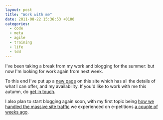 ```yaml
---
layout: post
title: "Work with me"
date: 2011-08-22 15:36:53 +0100
categories:
  - code
  - meta
  - agile
  - training
  - life
  - tdd
---
```

I've been taking a break from my work and blogging for the summer: but now I'm looking for work again from next week.

To this end I've put up a [new page](/workwithme.html) on this site which has all the details of what I can offer, and my availability. If you'd like to work with me this autumn, do [get in touch](mailto:chris@thinkcodelearn.com).

I also plan to start blogging again soon, with my first topic being [how we handled the massive site traffic](/2011/08/e-petitions-handling-traffic) we experienced on e-petitions [a couple of weeks ago](http://www.bbc.co.uk/news/uk-politics-14474429).
